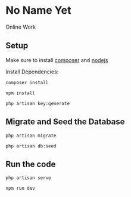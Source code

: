 # No Name Yet
Online Work 

## Setup
Make sure to install [composer](https://getcomposer.org/download/) and [nodejs](https://nodejs.org/en)

Install Dependencies:
```
composer install
```

```
npm install
```

```
php artisan key:generate
```

## Migrate and Seed the Database
```
php artisan migrate
```

```
php artisan db:seed
```
## Run the code
```
php artisan serve
```

```
npm run dev
```
